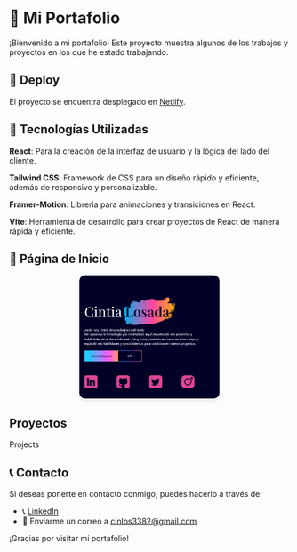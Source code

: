 # 🌟 Mi Portafolio

¡Bienvenido a mi portafolio! Este proyecto muestra algunos de los trabajos y proyectos en los que he estado trabajando. 


## 🚀 Deploy
El proyecto se encuentra desplegado en [Netlify](https://cinlo-portfolio.netlify.app/).

## 🧰 Tecnologías Utilizadas

**React**: Para la creación de la interfaz de usuario y la lógica del lado del cliente.

**Tailwind CSS**: Framework de CSS para un diseño rápido y eficiente, además de responsivo y personalizable.

**Framer-Motion**: Libreria para animaciones y transiciones en React.


**Vite**: Herramienta de desarrollo para crear proyectos de React de manera rápida y eficiente.





## 📸 Página de Inicio

<div style="text-align: center;">
  <img src="public/assets/landing-page.png" alt="Landing Page" style="width: 50%; border-radius: 10px; box-shadow: 0 4px 8px rgba(0, 0, 0, 0.1);">
</div>


## Proyectos


Projects


## 📞 Contacto

Si deseas ponerte en contacto conmigo, puedes hacerlo a través de:

- 📞 [LinkedIn](https://www.linkedin.com/in/cinlo-losada/)
- 📧 Enviarme un correo a cinlos3382@gmail.com

¡Gracias por visitar mi portafolio!